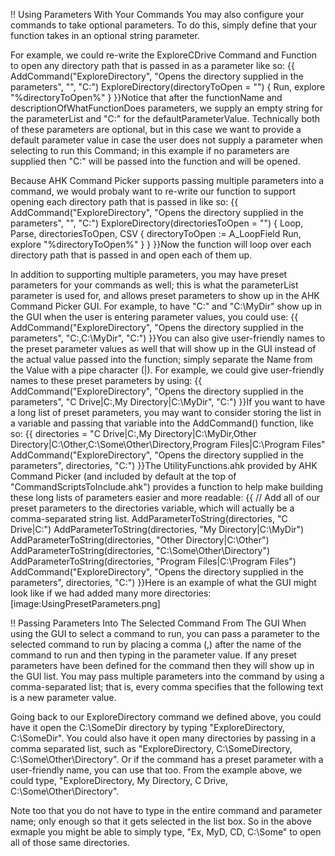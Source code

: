 !! Using Parameters With Your Commands
You may also configure your commands to take optional parameters.  To do this, simply define that your function takes in an optional string parameter.

For example, we could re-write the ExploreCDrive Command and Function to open any directory path that is passed in as a parameter like so:
{{
AddCommand("ExploreDirectory", "Opens the directory supplied in the parameters", "", "C:\")
ExploreDirectory(directoryToOpen = "")
{
	Run, explore "%directoryToOpen%"
}
}}Notice that after the functionName and descriptionOfWhatFunctionDoes parameters, we supply an empty string for the parameterList and "C:\" for the defaultParameterValue.  Technically both of these parameters are optional, but in this case we want to provide a default parameter value in case the user does not supply a parameter when selecting to run this Command; in this example if no parameters are supplied then "C:\" will be passed into the function and will be opened.

Because AHK Command Picker supports passing multiple parameters into a command, we would probaly want to re-write our function to support opening each directory path that is passed in like so:
{{
AddCommand("ExploreDirectory", "Opens the directory supplied in the parameters", "", "C:\")
ExploreDirectory(directoriesToOpen = "")
{
	Loop, Parse, directoriesToOpen, CSV
	{
		directoryToOpen := A_LoopField
		Run, explore "%directoryToOpen%"
	}
}
}}Now the function will loop over each directory path that is passed in and open each of them up.

In addition to supporting multiple parameters, you may have preset parameters for your commands as well; this is what the parameterList parameter is used for, and allows preset parameters to show up in the AHK Command Picker GUI.  For example, to have "C:\" and "C:\MyDir" show up in the GUI when the user is entering parameter values, you could use:
{{
AddCommand("ExploreDirectory", "Opens the directory supplied in the parameters", "C:\,C:\MyDir", "C:\")
}}You can also give user-friendly names to the preset parameter values as well that will show up in the GUI instead of the actual value passed into the function; simply separate the Name from the Value with a pipe character (|).  For example, we could give user-friendly names to these preset parameters by using:
{{
AddCommand("ExploreDirectory", "Opens the directory supplied in the parameters", "C Drive|C:\,My Directory|C:\MyDir", "C:\")
}}If you want to have a long list of preset parameters, you may want to consider storing the list in a variable and passing that variable into the AddCommand() function, like so:
{{
directories = "C Drive|C:\,My Directory|C:\MyDir,Other Directory|C:\Other,C:\Some\Other\Directory,Program Files|C:\Program Files"
AddCommand("ExploreDirectory", "Opens the directory supplied in the parameters", directories, "C:\")
}}The UtilityFunctions.ahk provided by AHK Command Picker (and included by default at the top of "CommandScriptsToInclude.ahk") provides a function to help make building these long lists of parameters easier and more readable:
{{
// Add all of our preset parameters to the directories variable, which will actually be a comma-separated string list.
AddParameterToString(directories, "C Drive|C:\")
AddParameterToString(directories, "My Directory|C:\MyDir")
AddParameterToString(directories, "Other Directory|C:\Other")
AddParameterToString(directories, "C:\Some\Other\Directory")
AddParameterToString(directories, "Program Files|C:\Program Files")
AddCommand("ExploreDirectory", "Opens the directory supplied in the parameters", directories, "C:\")
}}Here is an example of what the GUI might look like if we had added many more directories:
[image:UsingPresetParameters.png]


!! Passing Parameters Into The Selected Command From The GUI
When using the GUI to select a command to run, you can pass a parameter to the selected command to run by placing a comma (,) after the name of the command to run and then typing in the parameter value.  If any preset parameters have been defined for the command then they will show up in the GUI list.  You may pass multiple parameters into the command by using a comma-separated list; that is, every comma specifies that the following text is a new parameter value.

Going back to our ExploreDirectory command we defined above, you could have it open the C:\SomeDir directory by typing "ExploreDirectory, C:\SomeDir".  You could also have it open many directories by passing in a comma separated list, such as "ExploreDirectory, C:\SomeDirectory, C:\Some\Other\Directory".  Or if the command has a preset parameter with a user-friendly name, you can use that too. From the example above, we could type, "ExploreDirectory, My Directory, C Drive, C:\Some\Other\Directory".

Note too that you do not have to type in the entire command and parameter name; only enough so that it gets selected in the list box.  So in the above exmaple you might be able to simply type, "Ex, MyD, CD, C:\Some" to open all of those same directories.


